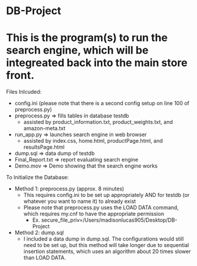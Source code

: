 # DB-Project

# This is the program(s) to run the search engine, which will be integreated back into the main store front.

Files Inlcuded:
* config.ini (please note that there is a second config setup on line 100 of preprocess.py)
* preprocess.py => fills tables in database testdb
	* assisted by product_information.txt, product_weights.txt, and amazon-meta.txt
* run_app.py => launches search engine in web browser
	* assisted by index.css, home.html, productPage.html, and resultsPage.html
* dump.sql => data dump of testdb
* Final_Report.txt => report evaluating search engine
* Demo.mov => Demo showing that the search engine works


To Initialize the Database:
* Method 1: preprocess.py (approx. 8 minutes)
	* This requires config.ini to be set up appropriately AND for testdb (or whatever you want to name it) to already exist
	* Please note that preprocess.py uses the LOAD DATA command, which requires my.cnf to have the appropriate permission
		* Ex. secure_file_priv=/Users/madisonlucas905/Desktop/DB-Project
* Method 2: dump.sql
	* I included a data dump in dump.sql. The configurations would still need to be set up, but this method will take longer due to sequential insertion statements, which uses an algorithm about 20 times slower than LOAD DATA.
